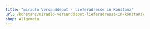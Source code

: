 ```yaml
---
title: "miradlo Versanddepot - Lieferadresse in Konstanz"
url: /konstanz/miradlo-versanddepot-lieferadresse-in-konstanz/
shop: Allgemein
---
```

